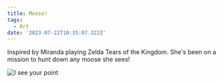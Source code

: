 ```yaml
---
title: Moose!
tags:
  - Art
date: '2023-07-22T10:35:07.322Z'
---
```


Inspired by Miranda playing Zelda Tears of the Kingdom. She's been on a mission to hunt down any moose she sees!

![I see your *point*](https://res.cloudinary.com/cpadilla/image/upload/t_optimize/chrisdpadilla/blog/art/Moose_gkd1qr.jpg)
